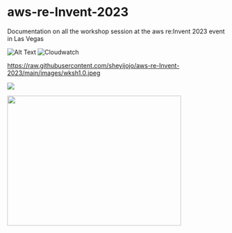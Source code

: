# aws-re-Invent-2023

Documentation on all the workshop session at the aws re:Invent 2023 event in Las Vegas

![Alt Text](/aws-re-Invent-2023/images/wksh1.0.jpg)
![Cloudwatch](https://raw.githubusercontent.com/sheyijojo/aws-re-Invent-2023/main/assets/wksh1.0.jpg)

https://raw.githubusercontent.com/sheyijojo/aws-re-Invent-2023/main/images/wksh1.0.jpeg

<img src="https://raw.githubusercontent.com/yourusername/repo/main/aws-re-Invent-2023/images/wksh1.0.jpg">
<p>
    <img src="aws-re-Invent-2023/images/wksh1.0.jpg" width="400" height="300" />
</p>

